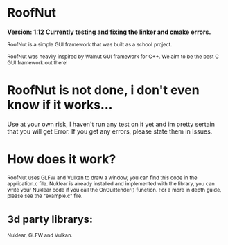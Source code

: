 ﻿# RoofNut
 **Version: 1.12**
 **Currently testing and fixing the linker and cmake errors.**
 
 <small>RoofNut is a simple GUI framework that was built as a school project.
</small>

 <small>RoofNut was heavily inspired by Walnut GUI framework for C++.
 We aim to be the best C GUI framework out there!</small>
# RoofNut is not done, i don't even know if it works...
Use at your own risk, I haven't run any test on it yet and im pretty sertain that you will get Error. If you get any errors, please state them in Issues.
# How does it work?
<small> RoofNut uses GLFW and Vulkan to draw a window, you can find this code in the application.c file.
Nuklear is already installed and implemented with the library, you can write your Nuklear code if you call the OnGuiRender() function.
For a more in depth guide, please see the "example.c" file.
 
# 3d party librarys:
Nuklear, GLFW and Vulkan.

